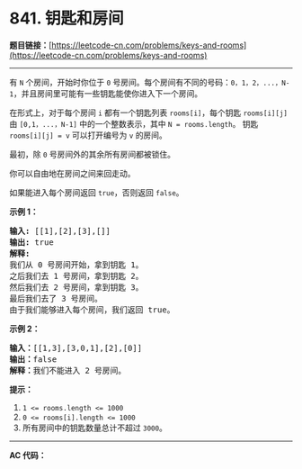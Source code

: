# 841. 钥匙和房间

**题目链接：**[https://leetcode-cn.com/problems/keys-and-rooms](https://leetcode-cn.com/problems/keys-and-rooms)

---

<div class="content__1Y2H">
 <div class="notranslate">
  <p>有 <code>N</code> 个房间，开始时你位于 <code>0</code> 号房间。每个房间有不同的号码：<code>0，1，2，...，N-1</code>，并且房间里可能有一些钥匙能使你进入下一个房间。</p> 
  <p>在形式上，对于每个房间 <code>i</code> 都有一个钥匙列表 <code>rooms[i]</code>，每个钥匙 <code>rooms[i][j]</code> 由 <code>[0,1，...，N-1]</code> 中的一个整数表示，其中 <code>N = rooms.length</code>。 钥匙 <code>rooms[i][j] = v</code> 可以打开编号为 <code>v</code> 的房间。</p> 
  <p>最初，除 <code>0</code> 号房间外的其余所有房间都被锁住。</p> 
  <p>你可以自由地在房间之间来回走动。</p> 
  <p>如果能进入每个房间返回 <code>true</code>，否则返回 <code>false</code>。</p> 
  <ol> 
  </ol> 
  <p><strong>示例 1：</strong></p> 
  <pre class="language-text"><strong>输入: </strong>[[1],[2],[3],[]]
<strong>输出: </strong>true
<strong>解释:  </strong>
我们从 0 号房间开始，拿到钥匙 1。
之后我们去 1 号房间，拿到钥匙 2。
然后我们去 2 号房间，拿到钥匙 3。
最后我们去了 3 号房间。
由于我们能够进入每个房间，我们返回 true。
</pre> 
  <p><strong>示例 2：</strong></p> 
  <pre class="language-text"><strong>输入：</strong>[[1,3],[3,0,1],[2],[0]]
<strong>输出：</strong>false
<strong>解释：</strong>我们不能进入 2 号房间。
</pre> 
  <p><strong>提示：</strong></p> 
  <ol> 
   <li><code>1 &lt;= rooms.length &lt;=&nbsp;1000</code></li> 
   <li><code>0 &lt;= rooms[i].length &lt;= 1000</code></li> 
   <li>所有房间中的钥匙数量总计不超过&nbsp;<code>3000</code>。</li> 
  </ol> 
 </div>
</div>

---

**AC 代码：**

```java

```